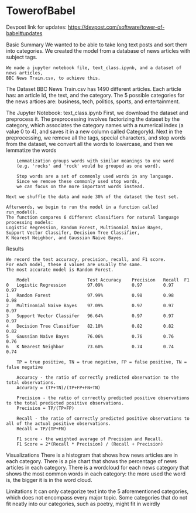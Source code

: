 # TowerofBabel
Devpost link for updates: https://devpost.com/software/tower-of-babel#updates

Basic Summary
    We wanted to be able to take long text posts and sort them into categories. 
    We created the model from a database of news articles with subject tags.

    We made a jupyter notebook file, text_class.ipynb, and a dataset of news articles, 
    BBC News Train.csv, to achieve this.

The Dataset
    BBC News Train.csv has 1490 different articles. 
    Each article has: an article Id, the text, and the category.
    The 5 possible categories for the news artices are: 
    business, tech, politics, sports, and entertainment.

The Jupyter Notebook: text_class.ipynb
    First, we download the dataset and preprocess it.
    The preprocessing involves factorizing the dataset by the category,
    which associates the category names with a numerical index (a value 0 to 4), 
    and saves it in a new column called CategoryId.
    Next in the preprocessing, we remove all the tags, special characters, and stop words 
    from the dataset, we convert all the words to lowercase, and then we lemmatize the words
        
        Lemmatization groups words with similar meanings to one word 
        (e.g. 'rocks' and 'rock' would be grouped as one word).
        
        Stop words are a set of commonly used words in any language.
        Since we remove these commonly used stop words, 
        we can focus on the more important words instead.

    Next we shuffle the data and made 30% of the dataset the test set.
    
    Afterwords, we begin to run the model in a function called run_model().
    The function compares 6 different classifiers for natural language processing models:
    Logistic Regression, Random Forest, Multinomial Naive Bayes, 
    Support Vector Classifer, Decision Tree Classifier, 
    K Nearest Neighbor, and Gaussian Naive Bayes.

Results

    We record the test accuracy, precision, recall, and F1 score.
    For each model, these 4 values are usually the same.
    The most accurate model is Random Forest.

        Model	                   Test Accuracy	Precision	Recall	F1
    0	Logistic Regression	       97.09%	        0.97	    0.97	0.97
    1	Random Forest	           97.99%	        0.98	    0.98	0.98
    2	Multinomial Naive Bayes	   97.09%	        0.97	    0.97	0.97
    3	Support Vector Classifer   96.64%	        0.97	    0.97	0.97
    4	Decision Tree Classifier   82.10%	        0.82	    0.82	0.82
    5	Gaussian Naive Bayes	   76.06%	        0.76	    0.76	0.76
    6	K Nearest Neighbor	       73.60%	        0.74	    0.74	0.74

        TP = true positive, TN = true negative, FP = false positive, TN = false negative

        Accuracy - the ratio of correctly predicted observation to the total observations.
        Accuracy = (TP+TN)/(TP+FP+FN+TN)

        Precision - the ratio of correctly predicted positive observations to the total predicted positive observations.
        Precision = TP/(TP+FP)

        Recall - the ratio of correctly predicted positive observations to all of the actual positive observations.
        Recall = TP/(TP+FN)

        F1 score - the weighted average of Precision and Recall.
        F1 Score = 2*(Recall * Precision) / (Recall + Precision)

Visualizations
    There is a histogram that shows how news articles are in each category.
    There is a pie chart that shows the percentage of news articles in each category.
    There is a wordcloud for each news category that shows the most common words in each category:
    the more used the word is, the bigger it is in the word cloud.

Limitations
    It can only categorize text into the 5 aforementioned categories, which does
    not encompass every major topic. Some categories that do not fit neatly into our categories, 
    such as poetry, might fit in weirdly




